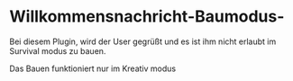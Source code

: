 # Willkommensnachricht-Baumodus-


Bei diesem Plugin, wird der User gegrüßt und es ist ihm nicht erlaubt im Survival modus zu bauen. 

Das Bauen funktioniert nur im Kreativ modus
